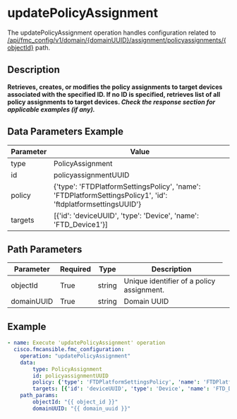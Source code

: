 # updatePolicyAssignment

The updatePolicyAssignment operation handles configuration related to [/api/fmc_config/v1/domain/{domainUUID}/assignment/policyassignments/{objectId}](/paths//api/fmc_config/v1/domain/{domain_uuid}/assignment/policyassignments/{object_id}.md) path.&nbsp;
## Description
**Retrieves, creates, or modifies the policy assignments to target devices associated with the specified ID. If no ID is specified, retrieves list of all policy assignments to target devices. _Check the response section for applicable examples (if any)._**

## Data Parameters Example
| Parameter | Value |
| --------- | -------- |
| type | PolicyAssignment |
| id | policyassignmentUUID |
| policy | {'type': 'FTDPlatformSettingsPolicy', 'name': 'FTDPlatformSettingsPolicy1', 'id': 'ftdplatformsettingsUUID'} |
| targets | [{'id': 'deviceUUID', 'type': 'Device', 'name': 'FTD_Device1'}] |

## Path Parameters
| Parameter | Required | Type | Description |
| --------- | -------- | ---- | ----------- |
| objectId | True | string <td colspan=3> Unique identifier of a policy assignment. |
| domainUUID | True | string <td colspan=3> Domain UUID |

## Example
```yaml
- name: Execute 'updatePolicyAssignment' operation
  cisco.fmcansible.fmc_configuration:
    operation: "updatePolicyAssignment"
    data:
        type: PolicyAssignment
        id: policyassignmentUUID
        policy: {'type': 'FTDPlatformSettingsPolicy', 'name': 'FTDPlatformSettingsPolicy1', 'id': 'ftdplatformsettingsUUID'}
        targets: [{'id': 'deviceUUID', 'type': 'Device', 'name': 'FTD_Device1'}]
    path_params:
        objectId: "{{ object_id }}"
        domainUUID: "{{ domain_uuid }}"

```